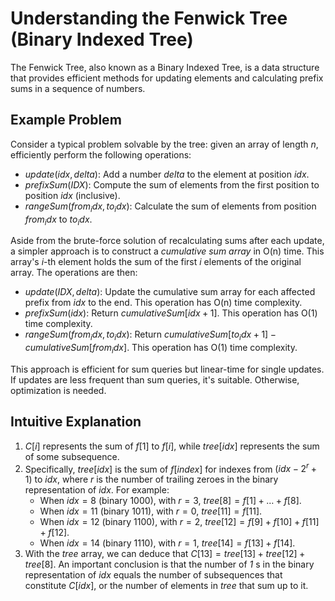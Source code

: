 # Understanding the Fenwick Tree (Binary Indexed Tree)

The Fenwick Tree, also known as a Binary Indexed Tree, is a data structure that provides efficient methods for updating elements and calculating prefix sums in a sequence of numbers.

## Example Problem

Consider a typical problem solvable by the tree: given an array of length $n$, efficiently perform the following operations:

- $update(idx, delta)$: Add a number $delta$ to the element at position $idx$.
- $prefixSum(IDX)$: Compute the sum of elements from the first position to position $idx$ (inclusive).
- $rangeSum(from_idx, to_idx)$: Calculate the sum of elements from position $from_idx$ to $to_idx$.

Aside from the brute-force solution of recalculating sums after each update, a simpler approach is to construct a _cumulative sum array_ in O(n) time. This array's $i$-th element holds the sum of the first $i$ elements of the original array. The operations are then:

- $update(IDX, delta)$: Update the cumulative sum array for each affected prefix from $idx$ to the end. This operation has O(n) time complexity.
- $prefixSum(idx)$: Return $cumulativeSum[idx + 1]$. This operation has O(1) time complexity.
- $rangeSum(from_idx, to_idx)$: Return $cumulativeSum[to_idx + 1] - cumulativeSum[from_idx]$. This operation has O(1) time complexity.

This approach is efficient for sum queries but linear-time for single updates. If updates are less frequent than sum queries, it's suitable. Otherwise, optimization is needed.

## Intuitive Explanation

1. $C[i]$ represents the sum of $f[1]$ to $f[i]$, while $tree[idx]$ represents the sum of some subsequence.
2. Specifically, $tree[idx]$ is the sum of $f[index]$ for indexes from $(idx - 2^r + 1)$ to $idx$, where $r$ is the number of trailing zeroes in the binary representation of $idx$. For example:
   - When $idx = 8$ (binary $1000$), with $r = 3$, $tree[8] = f[1] + … + f[8]$.
   - When $idx = 11$ (binary $1011$), with $r = 0$, $tree[11] = f[11]$.
   - When $idx = 12$ (binary $1100$), with $r = 2$, $tree[12] = f[9] + f[10] + f[11] + f[12]$.
   - When $idx = 14$ (binary $1110$), with $r = 1$, $tree[14] = f[13] + f[14]$.
3. With the $tree$ array, we can deduce that $C[13] = tree[13] + tree[12] + tree[8]$. An important conclusion is that the number of _1_ s in the binary representation of $idx$ equals the number of subsequences that constitute $C[idx]$, or the number of elements in $tree$ that sum up to it.
